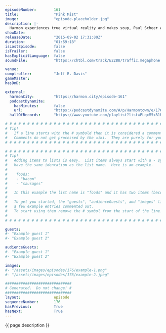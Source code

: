 ```yaml
---
episodeNumber:        161
title:                "Pink Mist"
image:                "episode-placeholder.jpg"
description: |-
  Harmon experiences true virtual reality and makes soup, Paul Scheer and Rob Huebel join us for the first time, chimpanzees are monsters and ideal ways to die.
showDate:             
releaseDate:          "2015-09-02 17:31:00Z"
duration:             "01:59:18"
isLostEpisode:        false
isTrailer:            false
hasExplicitLanguage:  false
soundFile:            "https://chtbl.com/track/E2288/traffic.megaphone.fm/STA6994483720.mp3?updated=1561406218"

venue:                
comptroller:          "Jeff B. Davis"
gameMaster:           
hasDnD:               

external:
  harmonCity:         "https://harmon.city/episode-161"
  podcastDynamite:
    hasMinutes:       false
    url:              "https://podcastdynamite.com/#/p/Harmontown/e/176/161"
  hallOfRecords:      "https://www.youtube.com/playlist?list=PLqxM5x81hNOYSEO6EQwMVgcavUBDiYHyU"

# # # # # # # # # # # # # # # # # # # # # # # # # # # # # # # # # # # # # # # # # # # # #
# Tip!
#   If a line starts with the # symbold then it is considered a comment.
#   Comments do not get processed by the wiki.  They are purely for your information.
# # # # # # # # # # # # # # # # # # # # # # # # # # # # # # # # # # # # # # # # # # # # #

# # # # # # # # # # # # # # # # # # # # # # # # # # # # # # # # # # # # # # # # # # # # #
# Tip!
#   Adding items to lists is easy.  List items always start with a - symbol and have
#   have the same identation as the list name.  Here is an example.
#
#    foods:
#    - "bacon"
#    - "sausages"
#
#   In this example the list name is "foods" and it has two items (bacon, and sausages).
#
#   To get you started, the "guests", "audienceGuests", and "images" lists below have
#   a few example entries commented out.
#   To start using them remove the # symbol from the start of the line.
#
# # # # # # # # # # # # # # # # # # # # # # # # # # # # # # # # # # # # # # # # # # # # #

guests:
#- "Example guest 1"
#- "Example guest 2"

audienceGuests:
#- "Example guest 1"
#- "Example guest 2"

images:
#- "/assets/images/episodes/176/example-1.png"
#- "/assets/images/episodes/176/example-2.jpeg"

##############################
# Generated.  Do not change! #
##############################
layout:               episode
sequenceNumber:       176
hasPrevious:          True
hasNext:              True
---
```


<!-- The episode description will be rendered here -->
{{ page.description }}

<!-- Add your content BELOW here -->
<!-- vvvvvvvvvvvvvvvvvvvvvvvvvvv -->




<!-- ^^^^^^^^^^^^^^^^^^^^^^^^^^^ -->
<!-- Add your content ABOVE here -->

<!-- The episode gallery will be rendered here -->